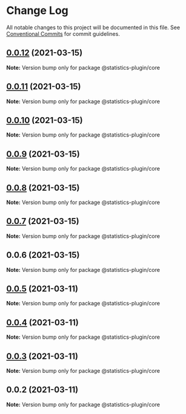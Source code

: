 # Change Log

All notable changes to this project will be documented in this file.
See [Conventional Commits](https://conventionalcommits.org) for commit guidelines.

## [0.0.12](https://github.com/nemwiz/build-statistics-plugin/compare/v0.0.11...v0.0.12) (2021-03-15)

**Note:** Version bump only for package @statistics-plugin/core





## [0.0.11](https://github.com/nemwiz/build-statistics-plugin/compare/v0.0.10...v0.0.11) (2021-03-15)

**Note:** Version bump only for package @statistics-plugin/core





## [0.0.10](https://github.com/nemwiz/build-statistics-plugin/compare/v0.0.9...v0.0.10) (2021-03-15)

**Note:** Version bump only for package @statistics-plugin/core





## [0.0.9](https://github.com/nemwiz/build-statistics-plugin/compare/v0.0.8...v0.0.9) (2021-03-15)

**Note:** Version bump only for package @statistics-plugin/core





## [0.0.8](https://github.com/nemwiz/build-statistics-plugin/compare/v0.0.7...v0.0.8) (2021-03-15)

**Note:** Version bump only for package @statistics-plugin/core





## [0.0.7](https://github.com/nemwiz/build-statistics-plugin/compare/v0.0.6...v0.0.7) (2021-03-15)

**Note:** Version bump only for package @statistics-plugin/core





## 0.0.6 (2021-03-15)

**Note:** Version bump only for package @statistics-plugin/core





## [0.0.5](https://github.com/nemwiz/build-statistics-plugin/compare/v0.0.4...v0.0.5) (2021-03-11)

**Note:** Version bump only for package @statistics-plugin/core





## [0.0.4](https://github.com/nemwiz/build-statistics-plugin/compare/v0.0.3...v0.0.4) (2021-03-11)

**Note:** Version bump only for package @statistics-plugin/core





## [0.0.3](https://github.com/nemwiz/build-statistics-plugin/compare/v0.0.2...v0.0.3) (2021-03-11)

**Note:** Version bump only for package @statistics-plugin/core





## 0.0.2 (2021-03-11)

**Note:** Version bump only for package @statistics-plugin/core
